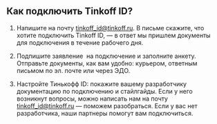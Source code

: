 ## Как подключить Tinkoff ID?

1. Напишите на почту tinkoff_id@tinkoff.ru. В письме скажите, что хотите подключить Tinkoff ID, — в ответ мы пришлем документы  для подключения в течение рабочего дня.

2. Подпишите заявление  на подключение и заполните анкету. Отправьте документы, как вам удобно: курьером, ответным письмом по эл. почте или через ЭДО.

3. Настройте Тинькофф ID: покажите вашему разработчику документацию по подключению и стайлгайды. Если у него возникнут вопросы, можно написать нам на почту tinkoff_id@tinkoff.ru — поможем разобраться. Если у вас нет разработчика, наши партнеры помогут вам подключиться.